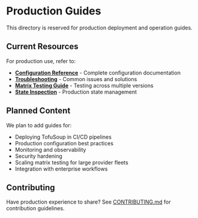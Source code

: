 # Production Guides

This directory is reserved for production deployment and operation guides.

## Current Resources

For production use, refer to:

- **[Configuration Reference](../../reference/configuration.md)** - Complete configuration documentation
- **[Troubleshooting](../../troubleshooting.md)** - Common issues and solutions
- **[Matrix Testing Guide](../cli-usage/matrix-testing.md)** - Testing across multiple versions
- **[State Inspection](../cli-usage/state-inspection.md)** - Production state management

## Planned Content

We plan to add guides for:
- Deploying TofuSoup in CI/CD pipelines
- Production configuration best practices
- Monitoring and observability
- Security hardening
- Scaling matrix testing for large provider fleets
- Integration with enterprise workflows

## Contributing

Have production experience to share? See [CONTRIBUTING.md](../../../CONTRIBUTING.md) for contribution guidelines.
